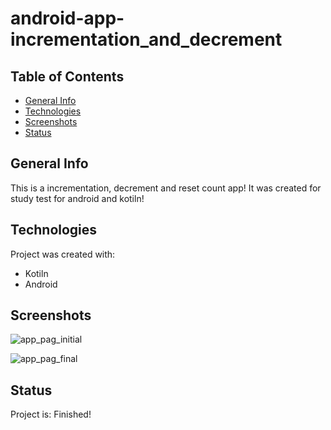 # android-app-incrementation_and_decrement

## Table of Contents

- [General Info](#general-info)
- [Technologies](#technologies)
- [Screenshots](#screenshots)
- [Status](#status)

## General Info

This is a incrementation, decrement and reset count app!
It was created for study test for android and kotiln!

## Technologies

Project was created with:

- Kotiln
- Android

## Screenshots

![app_pag_initial](https://user-images.githubusercontent.com/89234813/190648243-24b77f53-8579-448f-a08f-aa73529f16a1.png)

![app_pag_final](https://user-images.githubusercontent.com/89234813/190648316-cb506d2c-3afd-430f-9c59-ca59582fbedc.png)

## Status

Project is: Finished!
